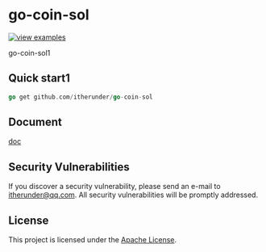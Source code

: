 # go-coin-sol

[![view examples](https://img.shields.io/badge/learn%20by-examples-0C8EC5.svg?style=for-the-badge&logo=go)](https://github.com/itherunder/go-coin-sol)

go-coin-sol1

## Quick start1

```go
go get github.com/itherunder/go-coin-sol
```

## Document

[doc](https://godoc.org/github.com/itherunder/go-coin-sol)

## Security Vulnerabilities

If you discover a security vulnerability, please send an e-mail to [itherunder@qq.com](mailto:itherunder@qq.com). All security vulnerabilities will be promptly addressed.

## License

This project is licensed under the [Apache License](LICENSE).
